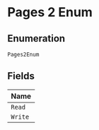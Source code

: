
# Pages 2 Enum

## Enumeration

`Pages2Enum`

## Fields

| Name |
|  --- |
| `Read` |
| `Write` |

